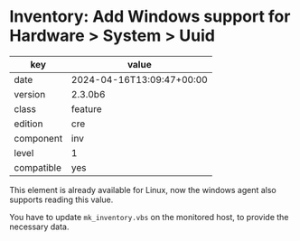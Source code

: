 [//]: # (werk v2)
# Inventory: Add Windows support for Hardware > System > Uuid

key        | value
---------- | ---
date       | 2024-04-16T13:09:47+00:00
version    | 2.3.0b6
class      | feature
edition    | cre
component  | inv
level      | 1
compatible | yes

This element is already available for Linux, now the windows agent also supports
reading this value.

You have to update `mk_inventory.vbs` on the monitored host, to provide the
necessary data.
